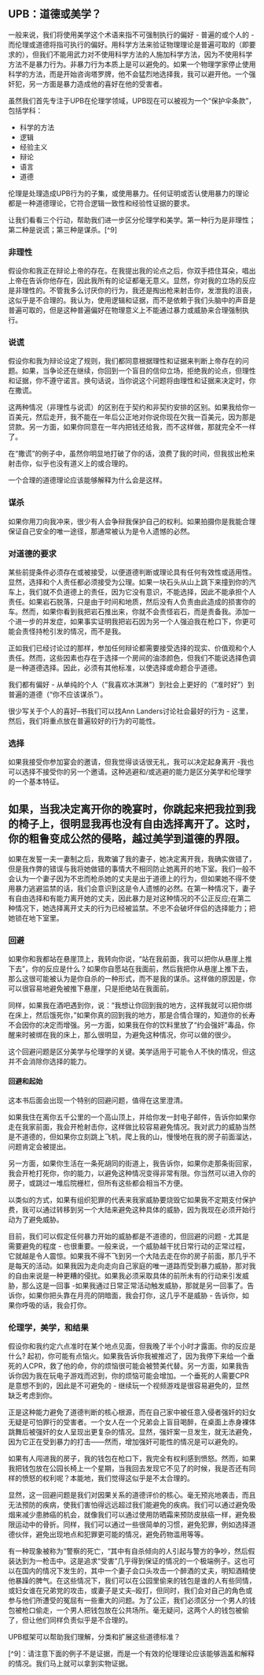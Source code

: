 ## UPB：道德或美学？

一般来说，我们将使用美学这个术语来指不可强制执行的偏好 - 普遍的或个人的 -而伦理或道德将指可执行的偏好。用科学方法来验证物理理论是普遍可取的（即要求的），但我们不能用武力对不使用科学方法的人施加科学方法，因为不使用科学方法不是暴力行为。非暴力行为本质上是可以避免的。如果一个物理学家停止使用科学的方法，而是开始咨询塔罗牌，他不会猛烈地选择我，我可以避开他。一个强奸犯，另一方面是暴力造成他的喜好在他的受害者。

虽然我们首先专注于UPB在伦理学领域，UPB现在可以被视为一个“保护伞条款”，包括学科：

- 科学的方法
- 逻辑
- 经验主义
- 辩论
- 语言
- 道德

伦理是处理造成UPB行为的子集，或使用暴力。任何证明或否认使用暴力的理论都是一种道德理论，它符合逻辑一致性和经验性证据的要求。

让我们看看三个行动，帮助我们进一步区分伦理学和美学。第一种行为是非理性；第二种是说谎；第三种是谋杀。[^9]

### 非理性

假设你和我正在辩论上帝的存在。在我提出我的论点之后，你双手捂住耳朵，唱出上帝在告诉你他存在，因此我所有的论证都毫无意义。显然，你对我的立场的反应是非理性的。不管我多么讨厌你的行为，我还是掏出枪来射击你，发泄我的沮丧，这似乎是不合理的。我认为，使用逻辑和证据，而不是依赖于我们头脑中的声音是普遍可取的，但是这种普遍偏好在物理意义上不能通过暴力或威胁来合理强制执行。

### 说谎

假设你和我为辩论设定了规则，我们都同意根据理性和证据来判断上帝存在的问题。如果，当争论还在继续，你回到一个盲目的信仰立场，拒绝我的论点，但理性和证据，你不遵守诺言。换句话说，当你说这个问题将由理性和证据来决定时，你在撒谎。

这两种情况（非理性与说谎）的区别在于契约和非契约安排的区别。如果我给你一百美元，然后走开，我不能在一年后公正地对你说你现在欠我一百美元，因为那是贷款。另一方面，如果你同意在一年内把钱还给我，而不这样做，那就完全不一样了。

在“撒谎”的例子中，虽然你明显地打破了你的话，浪费了我的时间，但我拔出枪来射击你，似乎也没有道义上的或合理的。

一个合理的道德理论应该能够解释为什么会是这样。

### 谋杀

如果你用刀向我冲来，很少有人会争辩我保护自己的权利。如果拍摄你是我能合理保证自己安全的唯一途径，那通常被认为是令人遗憾的必然。

### 对道德的要求

某些前提条件必须存在或被接受，以便道德判断或理论具有任何有效性或适用性。显然，选择和个人责任都必须接受为公理。如果一块石头从山上跳下来撞到你的汽车上，我们就不负道德上的责任，因为它没有意识，不能选择，因此不能承担个人责任。如果岩石脱落，只是由于时间和地质，然后没有人负责由此造成的损害你的车。然而，如果你看到我把岩石推出来，你就不会责怪岩石，而是责备我。添加一个进一步的并发症，如果事实证明我把岩石因为另一个人强迫我在枪口下，你更可能会责怪持枪引发的情况，而不是我。

正如我们已经讨论过的那样，参加任何辩论都需要接受选择的现实、价值观和个人责任。然而，这些因素也存在于选择一个房间的油漆颜色，但我们不能说选择色调是一种道德选择。因此，必须有其他标准，以使选择或命题合乎道德。

我们都有偏好 - 从单纯的个人（“我喜欢冰淇淋”）到社会上更好的（“准时好”）到普遍的道德（“你不应该谋杀”）。

很少写关于个人的喜好–书我们可以找Ann Landers讨论社会最好的行为 - 这里，然后，我们将重点放在普遍较好的行为的可能性。

### 选择

如果我接受你参加宴会的邀请，但我觉得谈话很无礼，我可以决定起身离开 -我也可以选择不接受你的另一个邀请。这种逃避和/或逃避的能力是区分美学和伦理学的一个基本特征。

如果，当我决定离开你的晚宴时，你跳起来把我拉到我的椅子上，很明显我再也没有自由选择离开了。这时，你的粗鲁变成公然的侵略，越过美学到道德的界限。
-----------------------------
如果在发誓一夫一妻制之后，我欺骗了我的妻子，她决定离开我，我确实做错了，但是我作弊的错误与我将她做错的事情大不相同防止她离开的地下室。我们一般不会认为一个妻子因为不忠而枪杀她的丈夫是出于道德上的行为，但如果她不得不使用暴力逃避监禁的话，我们会意识到这是令人遗憾的必然。在第一种情况下，妻子有自由选择和有能力离开她的丈夫，因此暴力是对这种情况的不公正反应;在第二种情况下，她选择离开丈夫的行为已经被监禁。不忠不会破坏伴侣的选择能力；把她锁在地下室里。

### 回避

如果你和我都站在悬崖顶上，我转向你说，“站在我前面，我可以把你从悬崖上推下去”，你的反应是什么？如果你自愿站在我面前，然后我把你从悬崖上推下去，那么这很可能被认为是你自杀的一种形式，而不是我的谋杀。这样做的原因是，你可以很容易地避免被推下悬崖，只是拒绝站在我面前。

同样，如果我在酒吧遇到你，说：“我想让你回到我的地方，这样我就可以把你绑在床上，然后饿死你，”如果你真的回到我的地方，那是合情合理的，知道你的长寿不会因你的决定而增强。另一方面，如果我在你的饮料里放了“约会强奸”毒品，你醒来时被绑在我的床上，那么很明显，为避免这种情况，你可以做的很少。

这个回避问题是区分美学与伦理学的关键。美学适用于可能令人不快的情况，但这并不会消除你选择的能力。

#### 回避和起始

这本书后面会出现一个特别的回避问题，值得在这里澄清。

如果我住在离你五千公里的一个高山顶上，并给你发一封电子邮件，告诉你如果你走在我家前面，我会开枪射击你，这样做比较容易避免情况。我对武力的威胁当然是不道德的，但如果你立刻跳上飞机，爬上我的山，慢慢地在我的房子前面溜达，问题肯定会被提出。

另一方面，如果你生活在一条死胡同的街道上，我告诉你，如果你走那条街回家，我会开枪打死你，你的能力，以避免这种情况变得非常有限。你当然可以进入你的房子，或跳过一堆后院栅栏，但所有这些都会相当不方便。

以类似的方式，如果有组织犯罪的代表来我家威胁要烧毁它如果我不定期支付保护费，我可以通过转移到另一个大陆来避免这种具体的威胁，因为我现在必须开始行动为了避免威胁。

目前，我们可以假定任何暴力开始的威胁都是不道德的，但回避的问题 - 尤其是需要避免的程度 - 也很重要。一般来说，一个威胁越干扰日常行动的正常过程，它就越是令人震惊。如果我不得不飞到另一个大陆去走在你的房子前面，那几乎不是每天的活动。如果我因为走向走向自己家庭的唯一道路而受到暴力威胁，那对我的自由来说是一种更糟的侵扰。如果我必须采取具体的前所未有的行动来引发威胁，那么这是一回事 -如果我通过日常正常活动触发威胁，那就是另一回事了。告诉你，如果你把头靠在月亮的阴暗面，我会打你，这几乎不是威胁 - 告诉你，如果你呼吸的话，我会打你。

### 伦理学，美学，和结果

假设你和我约定六点准时在某个地点见面，但我晚了半个小时才露面。你的反应是什么? 起初，你可能有点恼火。如果我告诉你我被推迟了，因为我停下来给一个垂死的人CPR，救了他的命，你的烦恼很可能会被赞美代替。另一方面，如果我告诉你因为我在玩电子游戏而迟到，你的烦恼可能会增加。一个垂死的人需要CPR是意想不到的，因此是不可避免的 - 继续玩一个视频游戏是很容易避免的，显然缺乏考虑到你。

正是这种能力避免了道德判断的核心根源，而在自己家中被任意入侵者强奸的妇女无疑是可怕罪行的受害者。一个女人在一个兄弟会上盲目喝醉，在桌面上赤身裸体跳舞后被强奸的女人呈现出更复杂的情况。显然，强奸案一旦发生，就无法避免，因为它正在受到暴力的打击——然而，增加强奸可能性的情况是可以避免的。

如果有人闯进我的房子，我的钱包在枪口下，我完全有权利感到愤怒。然而，如果我把钱包放在公园长椅上一个星期，当我回去发现它不见了的时候，我是否还有同样的愤怒的权利呢？本能地，我们觉得这似乎是不太合理的。

显然，这一回避问题是我们对因果关系的道德评价的核心。毫无预兆地袭击，而且无法预防的疾病，使我们害怕得远远超过我们能避免的疾病。我们可以通过避免吸烟来减少患肺癌的机会，就像我们可以通过使用防晒霜来预防皮肤癌一样，避免极限运动中的骨折。同样，我们可以通过一些很简单的习惯，避免犯罪，例如选择道德伙伴，避免出现地点和犯罪更可能的情况，避免药物滥用等等。

有一种现象被称为“警察的死亡，“其中有自杀倾向的人引起与警方的争吵，然后假装达到为一枪击中。这是追求“受害”几乎得到保证的情况的一个极端例子。这也可以在国内的情况下发生的，其中一个妻子会口头攻击一个醉酒的丈夫，明知酒精使他暴躁的脾气。在这些情况下，我们可以在公园里偷来的钱包是谁的人有些同情，或妇女谁在兄弟党的攻击，或妻子是丈夫–殴打，但同时，我们会对自己的角色或参与他们所遭受的冤屈有一些重大的问题。为了公正，我们必须区分一个男人的钱包被枪口偷走，一个男人把钱包放在公共场所。毫无疑问，这两个人的钱包被偷了，但让他们同样负责似乎是不合理的。

UPB框架可以帮助我们理解，分类和扩展这些道德标准？

[^9]：请注意下面的例子不是证据，而是一个有效的伦理理论应该能够涵盖和解释的情况。我们马上就可以拿到实物证据。
